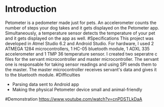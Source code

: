 # Introduction
Petometer is a pedometer made just for pets. 
An accelerometer counts the number of steps your dog takes and it gets displayed on the Petometer app.
Simultaneously, a temperature sensor detects the temperature of your pet and it gets displayed on the app as well.
#Specifications
This project was developed in Atmel Studio 6.2 and Android Studio.
For hardware, I used 2 ATMEGA 1284 microcontrollers, 1 HC-05 bluetooth module, 1 ADXL 335 accelerometer and 1 TMP 36 temperature sensor. 
I created two seperatre c files for the servant microcontroller and master microcontroller.
The servant one is responsable for taking sensor readings and using SPI sends them to the master.
The master microcontroller receives servant's data and gives it to the bluetooth module.
#Difficulties
- Parsing data sent to Android app
- Making the physical Petometer device small and animal-friendly

#Demonstration
https://www.youtube.com/watch?v=cnPDSTLkDaA
